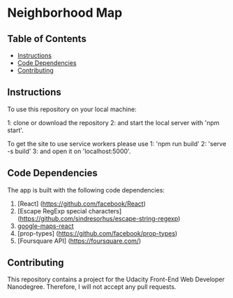 # Neighborhood Map

## Table of Contents

* [Instructions](#instructions)
* [Code Dependencies](#code-dependencies)
* [Contributing](#contributing)

## Instructions

To use this repository on your local machine:

1: clone or download the repository
2: and start the local server with 'npm start'.


To get the site to use service workers please use
1: 'npm run build'
2: 'serve -s build'
3: and open it on 'localhost:5000'.


## Code Dependencies

The app is built with the following code dependencies:

1. [React] (https://github.com/facebook/React)
2. [Escape RegExp special characters] (https://github.com/sindresorhus/escape-string-regexp)
3. [google-maps-react](https://github.com/fullstackreact/google-maps-react)
4. [prop-types] (https://github.com/facebook/prop-types)
5. [Foursquare API] (https://foursquare.com/)

## Contributing

This repository contains a project for the Udacity Front-End Web Developer Nanodegree.
Therefore, I will not accept any pull requests.
